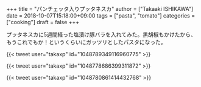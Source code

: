 +++
title = "パンチェッタ入りプッタネスカ"
author = ["Takaaki ISHIKAWA"]
date = 2018-10-07T15:18:00+09:00
tags = ["pasta", "tomato"]
categories = ["cooking"]
draft = false
+++

プッタネスカに5週間経った塩漬け豚バラを入れてみた。黒胡椒もかけたから、もうこれでもか！というくらいにガッツリとしたパスタになった。  

{{< tweet user="takaxp" id="1048789349116960775" >}}  

{{< tweet user="takaxp" id="1048778686399311872" >}}  

{{< tweet user="takaxp" id="1048780861414432768" >}}